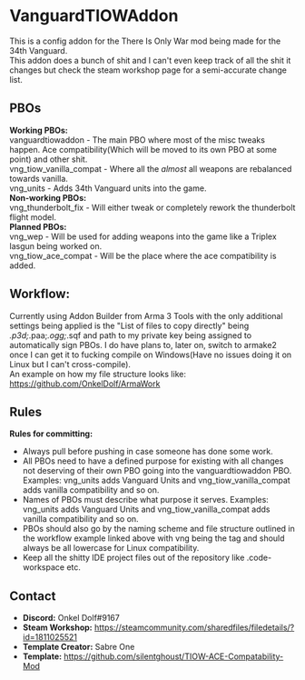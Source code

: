 # VanguardTIOWAddon
This is a config addon for the There Is Only War mod being made for the 34th Vanguard.<br />
This addon does a bunch of shit and I can't even keep track of all the shit it changes but check the steam workshop page for a semi-accurate change list.<br />

## PBOs
**Working PBOs:**<br />
vanguardtiowaddon - The main PBO where most of the misc tweaks happen. Ace compatibility(Which will be moved to its own PBO at some point) and other shit.<br />
vng_tiow_vanilla_compat - Where all the *almost* all weapons are rebalanced towards vanilla.<br />
vng_units - Adds 34th Vanguard units into the game.<br />
**Non-working PBOs:**<br />
vng_thunderbolt_fix - Will either tweak or completely rework the thunderbolt flight model.<br />
**Planned PBOs:**<br />
vng_wep - Will be used for adding weapons into the game like a Triplex lasgun being worked on.<br />
vng_tiow_ace_compat - Will be the place where the ace compatibility is added.<br />

## Workflow:
Currently using Addon Builder from Arma 3 Tools with the only additional settings being applied is the "List of files to copy directly" being *.p3d;*.paa;*.ogg;*.sqf and path to my private key being assigned to automatically sign PBOs. I do have plans to, later on, switch to armake2 once I can get it to fucking compile on Windows(Have no issues doing it on Linux but I can't cross-compile).<br />
An example on how my file structure looks like: https://github.com/OnkelDolf/ArmaWork<br />

## Rules
**Rules for committing:**
- Always pull before pushing in case someone has done some work.
- All PBOs need to have a defined purpose for existing with all changes not deserving of their own PBO going into the vanguardtiowaddon PBO. Examples: vng_units adds Vanguard Units and vng_tiow_vanilla_compat adds vanilla compatibility and so on.
- Names of PBOs must describe what purpose it serves. Examples: vng_units adds Vanguard Units and vng_tiow_vanilla_compat adds vanilla compatibility and so on.
- PBOs should also go by the naming scheme and file structure outlined in the workflow example linked above with vng being the tag and should always be all lowercase for Linux compatibility.
- Keep all the shitty IDE project files out of the repository like .code-workspace etc.

## Contact
- **Discord:** Onkel Dolf#9167
- **Steam Workshop:** https://steamcommunity.com/sharedfiles/filedetails/?id=1811025521
- **Template Creator:** Sabre One
- **Template:** https://github.com/silentghoust/TIOW-ACE-Compatability-Mod
